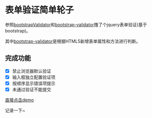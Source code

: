 # 表单验证简单轮子

参照[bootstrapValidator](https://cdn.bootcss.com/bootstrap-validator/0.5.3/js/bootstrapValidator.js)和[bootstrap-validator](https://github.com/1000hz/bootstrap-validator/blob/master/js/validator.js)撸了个jquery表单验证(基于bootstrap)。

其中[bootstrap-validator](https://github.com/1000hz/bootstrap-validator/blob/master/js/validator.js)是根据HTML5新增表单属性和方法进行判断。

## 完成功能

- [x] 禁止浏览器默认验证
- [x] 输入框独立配置验证项
- [x] 按顺序显示错误项提示
- [x] 未通过验证不能提交

[直接点击demo](http://htmlpreview.github.io/?https://github.com/ChenXiaoMian/demo/blob/master/jquery-mValidate/index.html)

记录一下~
